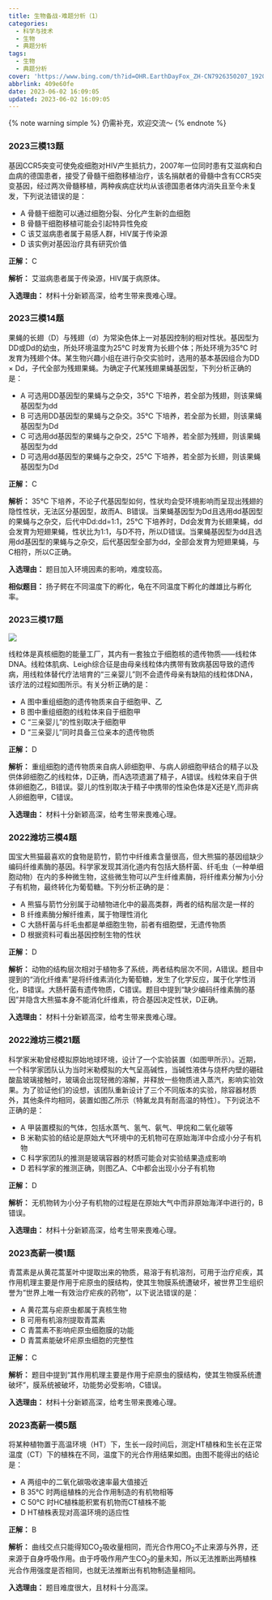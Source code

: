 ```yaml
---
title: 生物备战-难题分析（1）
categories:
  - 科学与技术
  - 生物
  - 典题分析
tags:
  - 生物
  - 典题分析
cover: 'https://www.bing.com/th?id=OHR.EarthDayFox_ZH-CN7926350207_1920x1080.jpg'
abbrlink: 409e60fe
date: 2023-06-02 16:09:05
updated: 2023-06-02 16:09:05
---
```


{% note warning simple %}
仍需补充，欢迎交流～
{% endnote %}

### 2023三模13题

基因CCR5突变可使免疫细胞对HIV产生抵抗力，2007年一位同时患有艾滋病和白血病的德国患者，接受了骨髓干细胞移植治疗，该名捐献者的骨髓中含有CCR5突变基因，经过两次骨髓移植，两种疾病症状均从该德国患者体内消失且至今未复发，下列说法错误的是：
- A 骨髓干细胞可以通过细胞分裂、分化产生新的血细胞
- B 骨髓干细胞移植可能会引起特异性免疫
- C 该艾滋病患者属于易感人群，HIV属于传染源
- D 该实例对基因治疗具有研究价值

**正解：** C

**解析：** 艾滋病患者属于传染源，HIV属于病原体。

**入选理由：** 材料十分新颖高深，给考生带来畏难心理。

### 2023三模14题

果蝇的长翅（D）与残翅（d）为常染色体上一对基因控制的相对性状。基因型为DD或Dd的幼虫，所处环境温度为25℃ 时发育为长翅个体；所处环境为35℃ 时发育为残翅个体。某生物兴趣小组在进行杂交实验时，选用的基本基因组合为DD $\times$ Dd，子代全部为残翅果蝇。为确定子代某残翅果蝇基因型，下列分析正确的是：
- A 可选用DD基因型的果蝇与之杂交，35℃ 下培养，若全部为残翅，则该果蝇基因型为dd
- B 可选用DD基因型的果蝇与之杂交。35℃ 下培养，若全部为长翅，则该果蝇基因型为Dd
- C 可选用dd基因型的果蝇与之杂交，25℃ 下培养，若全部为残翅，则该果蝇基因型为dd
- D 可选用dd基因型的果蝇与之杂交，25℃ 下培养，若全部为长翅，则该果蝇基因型为Dd

**正解：** C

**解析：** 35℃ 下培养，不论子代基因型如何，性状均会受环境影响而呈现出残翅的隐性性状，无法区分基因型，故而A、B错误。当果蝇基因型为Dd且选用dd基因型的果蝇与之杂交，后代中Dd:dd=1:1，25℃ 下培养时，Dd会发育为长翅果蝇，dd会发育为短翅果蝇，性状比为1:1，与D不符，所以D错误。当果蝇基因型为dd且选用dd基因型的果蝇与之杂交，后代基因型全部为dd，全部会发育为短翅果蝇，与C相符，所以C正确。

**入选理由：** 题目加入环境因素的影响，难度较高。

**相似题目：** 扬子鳄在不同温度下的孵化，龟在不同温度下孵化的雌雄比与孵化率。

### 2023三模17题

![](https://s1.hdslb.com/bfs/article/78185e81cd691c0b2465edf9f30277ee0e1ae2d4.jpg)

线粒体是真核细胞的能量工厂，其内有一套独立于细胞核的遗传物质——线粒体DNA。线粒体肌病、Leigh综合征是由母亲线粒体内携带有致病基因导致的遗传病，用线粒体替代疗法培育的“三亲婴儿”则不会遗传母亲有缺陷的线粒体DNA，该疗法的过程如图所示。有关分析正确的是：
- A 图中重组细胞的遗传物质来自于细胞甲、乙
- B 图中重组细胞的线粒体来自于细胞甲
- C “三亲婴儿”的性别取决于细胞甲
- D “三亲婴儿”同时具备三位亲本的遗传物质

**正解：** D

**解析：** 重组细胞的遗传物质来自病人卵细胞甲、与病人卵细胞甲结合的精子以及供体卵细胞乙的线粒体，D正确，而A选项遗漏了精子，A错误。线粒体来自于供体卵细胞乙，B错误。婴儿的性别取决于精子中携带的性染色体是X还是Y,而非病人卵细胞甲，C错误。

**入选理由：** 材料十分新颖高深，给考生带来畏难心理。

### 2022潍坊三模4题

国宝大熊猫最喜欢的食物是箭竹，箭竹中纤维素含量很高，但大熊猫的基因组缺少编码纤维素酶的基因。科学家发现其消化道内有包括大肠杆菌、纤毛虫（一种单细胞动物）在内的多种微生物，这些微生物可以产生纤维素酶，将纤维素分解为小分子有机物，最终转化为葡萄糖。下列分析正确的是：
- A 熊猫与箭竹分别属于动植物进化中的最高类群，两者的结构层次是一样的
- B 纤维素酶分解纤维素，属于物理性消化
- C 大肠杆菌与纤毛虫都是单细胞生物，前者有细胞壁，无遗传物质
- D 根据资料可看出基因控制生物的性状

**正解：** D

**解析：** 动物的结构层次相对于植物多了系统，两者结构层次不同，A错误。题目中提到的“消化纤维素”是将纤维素消化为葡萄糖，发生了化学反应，属于化学性消化，B错误。大肠杆菌有遗传物质，C错误。题目中提到“缺少编码纤维素酶的基因”并隐含大熊猫本身不能消化纤维素，符合基因决定性状，D正确。

**入选理由：** 材料十分新颖高深，给考生带来畏难心理。

### 2022潍坊三模21题

科学家米勒曾经模拟原始地球环境，设计了一个实验装置（如图甲所示）。近期，一个科学家团队认为当时米勒模拟的大气呈高碱性，当碱性液体与烧杯内壁的硼硅酸盐玻璃接触时，玻璃会出现轻微的溶解，并释放一些物质进入蒸汽，影响实验效果。为了验证他们的设想，该团队重新设计了三个不同版本的实验，除容器材质外，其他条件均相同，装置如图乙所示（特氟龙具有耐高温的特性）。下列说法不正确的是：
- A 甲装置模拟的气体，包括水蒸气、氢气、氨气、甲烷和二氧化碳等
- B 米勒实验的结论是原始大气环境中的无机物可在原始海洋中合成小分子有机物
- C 科学家团队的推测是玻璃容器的材质可能会对实验结果造成影响
- D 若科学家的推测正确，则图乙A、C中都会出现小分子有机物

**正解：** D

**解析：** 无机物转为小分子有机物的过程是在原始大气中而非原始海洋中进行的，B错误。

**入选理由：** 材料十分新颖高深，给考生带来畏难心理。

### 2023高薪一模1题

青蒿素是从黄花蒿茎叶中提取出来的物质，易溶于有机溶剂，可用于治疗疟疾，其作用机理主要是作用于疟原虫的膜结构，使其生物膜系统遭破坏，被世界卫生组织誉为“世界上唯一有效治疗疟疾的药物”，以下说法错误的是：
- A 黄花蒿与疟原虫都属于真核生物
- B 可用有机溶剂提取青蒿素
- C 青蒿素不影响疟原虫细胞膜的功能
- D 青蒿素能破坏疟原虫细胞的完整性

**正解：** C

**解析：** 题目中提到“其作用机理主要是作用于疟原虫的膜结构，使其生物膜系统遭破坏”，膜系统被破坏，功能势必受影响，C错误。

**入选理由：** 材料十分新颖高深，给考生带来畏难心理。

### 2023高薪一模5题

将某种植物置于高温环境（HT）下，生长一段时间后，测定HT植株和生长在正常温度（CT）下的植株在不同，温度下的光合作用结果如图。由图不能得出的结论是：
- A 两组中的二氧化碳吸收速率最大值接近
- B 35℃ 时两组植株的光合作用制造的有机物相等
- C 50℃ 时HC植株能积累有机物而CT植株不能
- D HT植株表现对高温环境的适应性

**正解：** B

**解析：** 曲线交点只能得知CO<sub>2</sub>吸收量相同，而光合作用CO<sub>2</sub>不止来源与外界，还来源于自身呼吸作用。由于呼吸作用产生CO<sub>2</sub>的量未知，所以无法推断出两植株光合作用强度是否相同，也就无法推断出有机物制造量相同。

**入选理由：** 题目难度很大，且材料十分高深。
